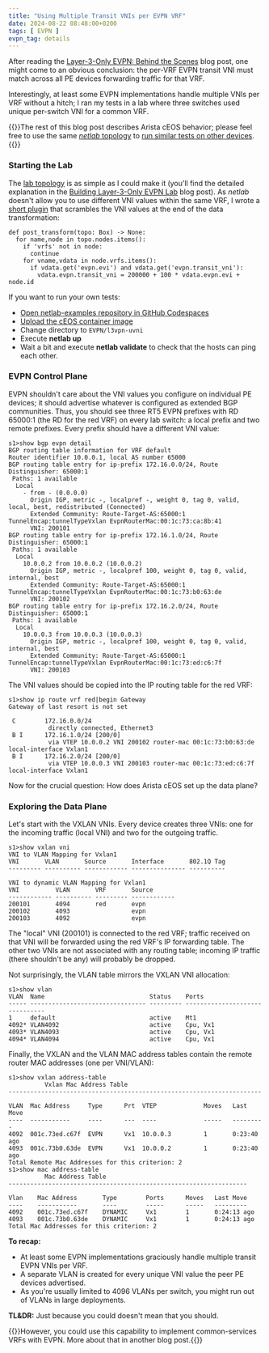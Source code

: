 ```yaml
---
title: "Using Multiple Transit VNIs per EVPN VRF"
date: 2024-08-22 08:48:00+0200
tags: [ EVPN ]
evpn_tag: details
---
```

After reading the [Layer-3-Only EVPN: Behind the Scenes](/2024/08/layer-3-only-evpn-behind-scenes/) blog post, one might come to an obvious conclusion: the per-VRF EVPN transit VNI must match across all PE devices forwarding traffic for that VRF.

Interestingly, at least some EVPN implementations handle multiple VNIs per VRF without a hitch; I ran my tests in a lab where three switches used unique per-switch VNI for a common VRF.

{{<note>}}The rest of this blog post describes Arista cEOS behavior; please feel free to use the same [_netlab_ topology](https://github.com/ipspace/netlab-examples/tree/master/EVPN/l3vpn-uvni) to [run similar tests on other devices](/2024/08/netlab-layer-3-only-evpn/#old).{{</note>}}
<!--more-->
### Starting the Lab

The [lab topology](https://github.com/ipspace/netlab-examples/blob/master/EVPN/l3vpn-uvni/topology.yml) is as simple as I could make it (you'll find the detailed explanation in the [Building Layer-3-Only EVPN Lab](/2024/08/netlab-layer-3-only-evpn/) blog post). As _netlab_ doesn't allow you to use different VNI values within the same VRF, I wrote a [short plugin](https://github.com/ipspace/netlab-examples/blob/master/EVPN/l3vpn-uvni/unique_vni.py) that scrambles the VNI values at the end of the data transformation:

```
def post_transform(topo: Box) -> None:
  for name,node in topo.nodes.items():
    if 'vrfs' not in node:
      continue
    for vname,vdata in node.vrfs.items():
      if vdata.get('evpn.evi') and vdata.get('evpn.transit_vni'):
        vdata.evpn.transit_vni = 200000 + 100 * vdata.evpn.evi + node.id
```

If you want to run your own tests:

* [Open netlab-examples repository in GitHub Codespaces](https://blog.ipspace.net/2024/07/netlab-examples-codespaces/)
* [Upload the cEOS container image](https://blog.ipspace.net/2024/07/arista-eos-codespaces/)
* Change directory to `EVPN/l3vpn-uvni`
* Execute **netlab up**
* Wait a bit and execute **netlab validate** to check that the hosts can ping each other.

### EVPN Control Plane

EVPN shouldn't care about the VNI values you configure on individual PE devices; it should advertise whatever is configured as extended BGP communities. Thus, you should see three RT5 EVPN prefixes with RD 65000:1 (the RD for the red VRF) on every lab switch: a local prefix and two remote prefixes. Every prefix should have a different VNI value:

```
s1>show bgp evpn detail
BGP routing table information for VRF default
Router identifier 10.0.0.1, local AS number 65000
BGP routing table entry for ip-prefix 172.16.0.0/24, Route Distinguisher: 65000:1
 Paths: 1 available
  Local
    - from - (0.0.0.0)
      Origin IGP, metric -, localpref -, weight 0, tag 0, valid, local, best, redistributed (Connected)
      Extended Community: Route-Target-AS:65000:1 TunnelEncap:tunnelTypeVxlan EvpnRouterMac:00:1c:73:ca:8b:41
      VNI: 200101
BGP routing table entry for ip-prefix 172.16.1.0/24, Route Distinguisher: 65000:1
 Paths: 1 available
  Local
    10.0.0.2 from 10.0.0.2 (10.0.0.2)
      Origin IGP, metric -, localpref 100, weight 0, tag 0, valid, internal, best
      Extended Community: Route-Target-AS:65000:1 TunnelEncap:tunnelTypeVxlan EvpnRouterMac:00:1c:73:b0:63:de
      VNI: 200102
BGP routing table entry for ip-prefix 172.16.2.0/24, Route Distinguisher: 65000:1
 Paths: 1 available
  Local
    10.0.0.3 from 10.0.0.3 (10.0.0.3)
      Origin IGP, metric -, localpref 100, weight 0, tag 0, valid, internal, best
      Extended Community: Route-Target-AS:65000:1 TunnelEncap:tunnelTypeVxlan EvpnRouterMac:00:1c:73:ed:c6:7f
      VNI: 200103
```

The VNI values should be copied into the IP routing table for the red VRF:

```
s1>show ip route vrf red|begin Gateway
Gateway of last resort is not set

 C        172.16.0.0/24
           directly connected, Ethernet3
 B I      172.16.1.0/24 [200/0]
           via VTEP 10.0.0.2 VNI 200102 router-mac 00:1c:73:b0:63:de local-interface Vxlan1
 B I      172.16.2.0/24 [200/0]
           via VTEP 10.0.0.3 VNI 200103 router-mac 00:1c:73:ed:c6:7f local-interface Vxlan1
```

Now for the crucial question: How does Arista cEOS set up the data plane?

### Exploring the Data Plane

Let's start with the VXLAN VNIs. Every device creates three VNIs: one for the incoming traffic (local VNI) and two for the outgoing traffic.

```
s1>show vxlan vni
VNI to VLAN Mapping for Vxlan1
VNI       VLAN       Source       Interface       802.1Q Tag
--------- ---------- ------------ --------------- ----------

VNI to dynamic VLAN Mapping for Vxlan1
VNI          VLAN       VRF       Source
------------ ---------- --------- ------------
200101       4094       red       evpn
200102       4093                 evpn
200103       4092                 evpn
```

The "local" VNI (200101) is connected to the red VRF; traffic received on that VNI will be forwarded using the red VRF's IP forwarding table. The other two VNIs are not associated with any routing table; incoming IP traffic (there shouldn't be any) will probably be dropped.

Not surprisingly, the VLAN table mirrors the VXLAN VNI allocation:

```
s1>show vlan
VLAN  Name                             Status    Ports
----- -------------------------------- --------- -------------------------------
1     default                          active    Mt1
4092* VLAN4092                         active    Cpu, Vx1
4093* VLAN4093                         active    Cpu, Vx1
4094* VLAN4094                         active    Cpu, Vx1
```

Finally, the VXLAN and the VLAN MAC address tables contain the remote router MAC addresses (one per VNI/VLAN):

```
s1>show vxlan address-table
          Vxlan Mac Address Table
----------------------------------------------------------------------

VLAN  Mac Address     Type      Prt  VTEP             Moves   Last Move
----  -----------     ----      ---  ----             -----   ---------
4092  001c.73ed.c67f  EVPN      Vx1  10.0.0.3         1       0:23:40 ago
4093  001c.73b0.63de  EVPN      Vx1  10.0.0.2         1       0:23:40 ago
Total Remote Mac Addresses for this criterion: 2
s1>show mac address-table
          Mac Address Table
------------------------------------------------------------------

Vlan    Mac Address       Type        Ports      Moves   Last Move
----    -----------       ----        -----      -----   ---------
4092    001c.73ed.c67f    DYNAMIC     Vx1        1       0:24:13 ago
4093    001c.73b0.63de    DYNAMIC     Vx1        1       0:24:13 ago
Total Mac Addresses for this criterion: 2
```

**To recap:**

* At least some EVPN implementations graciously handle multiple transit EVPN VNIs per VRF.
* A separate VLAN is created for every unique VNI value the peer PE devices advertised.
* As you're usually limited to 4096 VLANs per switch, you might run out of VLANs in large deployments.

**TL&DR:** Just because you could doesn't mean that you should. 

{{<next-in-series page="/posts/x/x/common-services-evpn-design.html">}}However, you could use this capability to implement common-services VRFs with EVPN. More about that in another blog post.{{</next-in-series>}}
